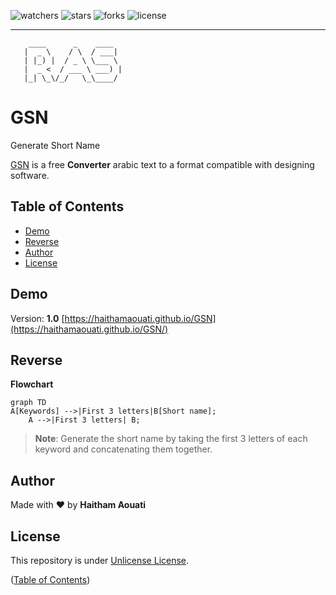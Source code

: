 ![watchers](https://custom-icon-badges.demolab.com/github/watchers/haithamaouati/GSN?logo=eye)
![stars](https://custom-icon-badges.demolab.com/github/stars/haithamaouati/GSN?logo=star)
![forks](https://custom-icon-badges.demolab.com/github/forks/haithamaouati/GSN?logo=repo-forked)
![license](https://custom-icon-badges.demolab.com/github/license/haithamaouati/GSN?logo=law)
___
```
    ____      _    ____  
   |  _ \    / \  / ___| 
   | |_) |  / _ \ \___ \ 
   |  _ <  / ___ \ ___) |
   |_| \_\/_/   \_\____/ 
```

# GSN
Generate Short Name

[GSN](https://haithamaouati.github.io/GSN) is a free **Converter** arabic text to a format compatible with designing software.

## Table of Contents
- [Demo](#demo)
- [Reverse](#reverse)
- [Author](#author)
- [License](#license)

## Demo
Version: **1.0**
[https://haithamaouati.github.io/GSN](https://haithamaouati.github.io/GSN/)

## Reverse

**Flowchart**

```mermaid
graph TD
A[Keywords] -->|First 3 letters|B[Short name];
    A -->|First 3 letters| B;
```

>**Note**:
> Generate the short name by taking the first 3 letters of each keyword and concatenating them together.

## Author
Made with :heart: by **Haitham Aouati**

## License
This repository is under [Unlicense License](https://github.com/haithamaouati/ar2en/blob/main/LICENSE).

([Table of Contents](#table-of-contents))
